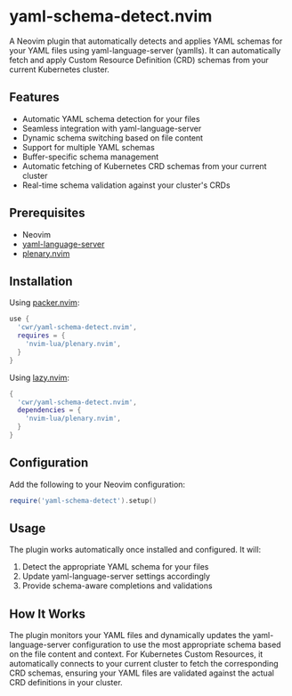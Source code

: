 # yaml-schema-detect.nvim

A Neovim plugin that automatically detects and applies YAML schemas for your YAML files using yaml-language-server (yamlls). It can automatically fetch and apply Custom Resource Definition (CRD) schemas from your current Kubernetes cluster.

## Features

- Automatic YAML schema detection for your files
- Seamless integration with yaml-language-server
- Dynamic schema switching based on file content
- Support for multiple YAML schemas
- Buffer-specific schema management
- Automatic fetching of Kubernetes CRD schemas from your current cluster
- Real-time schema validation against your cluster's CRDs

## Prerequisites

- Neovim
- [yaml-language-server](https://github.com/redhat-developer/yaml-language-server)
- [plenary.nvim](https://github.com/nvim-lua/plenary.nvim)

## Installation

Using [packer.nvim](https://github.com/wbthomason/packer.nvim):

```lua
use {
  'cwr/yaml-schema-detect.nvim',
  requires = {
    'nvim-lua/plenary.nvim',
  }
}
```

Using [lazy.nvim](https://github.com/folke/lazy.nvim):

```lua
{
  'cwr/yaml-schema-detect.nvim',
  dependencies = {
    'nvim-lua/plenary.nvim',
  }
}
```

## Configuration

Add the following to your Neovim configuration:

```lua
require('yaml-schema-detect').setup()
```

## Usage

The plugin works automatically once installed and configured. It will:

1. Detect the appropriate YAML schema for your files
2. Update yaml-language-server settings accordingly
3. Provide schema-aware completions and validations

## How It Works

The plugin monitors your YAML files and dynamically updates the yaml-language-server configuration to use the most appropriate schema based on the file content and context. For Kubernetes Custom Resources, it automatically connects to your current cluster to fetch the corresponding CRD schemas, ensuring your YAML files are validated against the actual CRD definitions in your cluster.